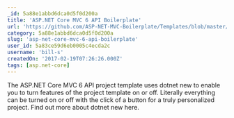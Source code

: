 ```yaml
---
_id: 5a88e1abbd6dca0d5f0d200a
title: 'ASP.NET Core MVC 6 API Boilerplate'
url: 'https://github.com/ASP-NET-MVC-Boilerplate/Templates/blob/master/MVC%206%20API.md'
category: 5a88e1abbd6dca0d5f0d200a
slug: 'asp-net-core-mvc-6-api-boilerplate'
user_id: 5a83ce59d6eb0005c4ecda2c
username: 'bill-s'
createdOn: '2017-02-19T07:26:26.000Z'
tags: [asp.net-core]
---
```


The ASP.NET Core MVC 6 API project template uses dotnet new to enable you to turn features of the project template on or off. Literally everything can be turned on or off with the click of a button for a truly personalized project. Find out more about dotnet new here.
